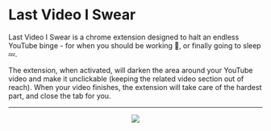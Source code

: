 # Last Video I Swear

<p>
Last Video I Swear is a chrome extension designed to halt an endless YouTube binge - for when you should be working 📖, or finally going to sleep 💤.
</p>

<p>
The extension, when activated, will darken the area around your YouTube video and make it unclickable (keeping the related video section out of reach). When your video finishes, the extension will take care of the hardest part, and close the tab for you.
</p>

---

<p align="center">
  <img src="https://media.giphy.com/media/lp14dAQGVDsrAojjTU/giphy.gif">
</p>
